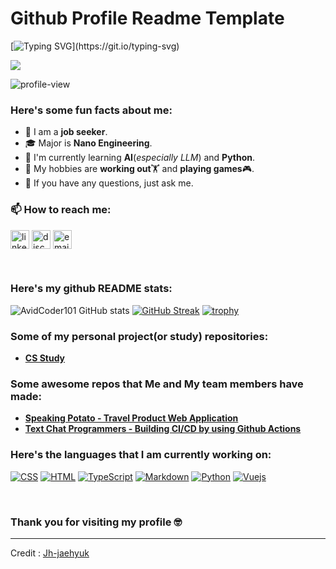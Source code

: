 # Github Profile Readme Template

[![Typing SVG](https://readme-typing-svg.herokuapp.com?font=Architects+Daughter&color=7AF79A&size=30&lines=Welcome+to+Ah-ram's+Github!)](https://git.io/typing-svg)

<img src="https://profile-counter.glitch.me/<Ah-ram>/count.svg">



![profile-view](https://komarev.com/ghpvc/?username=Ah-ram)
<br>


<h3> Here's some fun facts about me: </h3>


- 🔎 I am a **job seeker**.
- 🎓 Major is **Nano Engineering**.
- 🌱 I'm currently learning **AI**(*especially LLM*) and **Python**.
- 🤔 My hobbies are **working out**🏋️ and **playing games**🎮.
- 💬 If you have any questions, just ask me.

<h3 align="left"> 📫 How to reach me:</h3>
<p align="left">
<a href="https://linkedin.com/in/" target="blank"><img align="center" src="https://images.rawpixel.com/image_png_800/czNmcy1wcml2YXRlL3Jhd3BpeGVsX2ltYWdlcy93ZWJzaXRlX2NvbnRlbnQvbHIvdjk4Mi1kNS0xMF8xLnBuZw.png" alt="linkedin" height="30" width="30" /></a>
<a href="https://discordapp.com/users/1232654971879686274" target="blank"><img align="center" src="https://www.svgrepo.com/show/349338/discord.svg" alt="discord" height="30" width="30" /></a>
<a href="mailto:arongj6317@gmail.com" target="blank"><img align="center" src="https://w7.pngwing.com/pngs/799/918/png-transparent-mail-google-gmail-google-s-logo-icon.png" alt="email" height="30" width="30" /></a>
</p>
<br>


### Here's my github README stats:

![AvidCoder101 GitHub stats](https://github-readme-stats.vercel.app/api?username=Ah-ram&show_icons=true&theme=radical) 
[![GitHub Streak](https://github-readme-streak-stats.herokuapp.com/?user=Ah-ram&theme=radical)](https://git.io/streak-stats) 
[![trophy](https://github-profile-trophy.vercel.app/?username=Ah-ram)](https://github.com/ryo-ma/github-profile-trophy)



### Some of my personal project(or study) repositories:


- **[CS Study](https://github.com/Ah-ram/cs-study)**

 

### Some awesome repos that Me and My team members have made:


- **[Speaking Potato - Travel Product Web Application](https://github.com/Jh-jaehyuk/SKN01-2nd-3Team)**
- **[Text Chat Programmers - Building CI/CD by using Github Actions](https://github.com/Jh-jaehyuk/SKN01-3nd-1Team)**


### Here's the languages that I am currently working on:


<p>
<a href="#"><img alt="CSS" src="https://img.shields.io/badge/CSS3-1572B6?logo=css3&logoColor=fff&style=flat"></a>
<a href="#"><img alt="HTML" src="https://img.shields.io/badge/HTML5-E34F26?logo=html5&logoColor=fff&style=flat"></a>
<a href="#"><img alt="TypeScript" src="https://img.shields.io/badge/TypeScript-F7DF1E?logo=typescript&logoColor=000&style=flat"></a>
<a href="https://www.markdownguide.org/"><img alt="Markdown" src="https://img.shields.io/badge/Markdown-000?logo=markdown&logoColor=fff&style=flat"></a>
<a href="https://www.python.org/"><img alt="Python" src="https://img.shields.io/badge/Python-3776AB?logo=python&logoColor=fff&style=flat"></a>
<a href="#"><img alt="Vuejs" src="https://img.shields.io/badge/Vue.js-4FC08D?logo=vue.js&logoColor=fff&style=flat"></a>
</p>
<br>


### Thank you for visiting my profile 🤓 

------

Credit : [Jh-jaehyuk](https://github.com/jh-jaehyuk)


